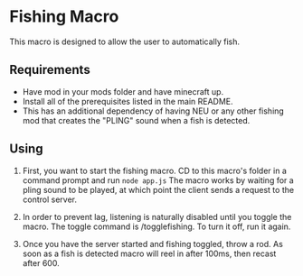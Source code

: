 # Fishing Macro
This macro is designed to allow the user to automatically fish.

## Requirements
- Have mod in your mods folder and have minecraft up.
- Install all of the prerequisites listed in the main README.
- This has an additional dependency of having NEU or any other fishing mod that creates the "PLING" sound when a fish is detected.

## Using
1. First, you want to start the fishing macro. CD to this macro's folder in a command prompt and run ```node app.js``` The macro works by waiting for a pling sound to be played, at which point the client sends a request to the control server.

2. In order to prevent lag, listening is naturally disabled until you toggle the macro. The toggle command is /togglefishing. To turn it off, run it again.

3. Once you have the server started and fishing toggled, throw a rod. As soon as a fish is detected macro will reel in after 100ms, then recast after 600. 
